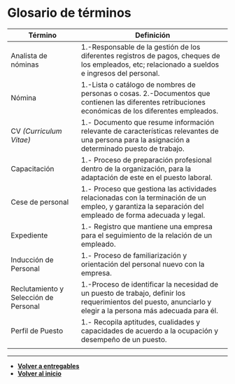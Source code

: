 # Glosario de términos
| Término                                | Definición                                                                                                                                                    |
|----------------------------------------|---------------------------------------------------------------------------------------------------------------------------------------------------------------|
| Analista de nóminas                    | 1.-Responsable de la gestión de los diferentes registros de pagos, cheques de los empleados, etc; relacionado a sueldos e ingresos del personal.              |
| Nómina                                 | 1.-Lista o catálogo de nombres de personas o cosas. 2.-Documentos que contienen las diferentes retribuciones económicas de los diferentes empleados.          |
| CV *(Curriculum Vitae)*                | 1.- Documento que resume información relevante de características relevantes de una persona para la asignación a determinado puesto de trabajo.               |
| Capacitación                           | 1.- Proceso de preparación profesional dentro de la organización, para la adaptación de este en el puesto laboral.                                            |
| Cese de personal                       | 1.- Proceso que gestiona las actividades relacionadas con la terminación de un empleo, y garantiza la separación del empleado de forma adecuada y legal.      |
| Expediente                             | 1.- Registro que mantiene una empresa para el seguimiento de la relación de un empleado.                                                                      |
| Inducción de Personal                  | 1.- Proceso de familiarización y orientación del personal nuevo con la empresa.                                                                               |
| Reclutamiento y Selección de Personal  | 1.-Proceso de identificar la necesidad de un puesto de trabajo, definir los requerimientos del puesto, anunciarlo y elegir a la persona más adecuada para él. |
| Perfil de Puesto                       | 1.- Recopila aptitudes, cualidades y capacidades de acuerdo a la ocupación y desempeño de un puesto.                                                          |
|                                        |                                                                                                                                                               |
---
- **[Volver a entregables](../entregables.md)**
- **[Volver al inicio](../../README.md)**